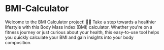 # BMI-Calculator
Welcome to the BMI Calculator project! 📏💪  Take a step towards a healthier lifestyle with this Body Mass Index (BMI) calculator. Whether you're on a fitness journey or just curious about your health, this easy-to-use tool helps you quickly calculate your BMI and gain insights into your body composition.
